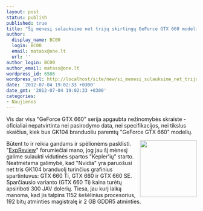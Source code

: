 ```yaml
---
layout: post
status: publish
published: true
title: "Šį mėnesį sulauksime net trijų skirtingų GeForce GTX 660 modelių?"
author:
  display_name: BC00
  login: BC00
  email: matasx@one.lt
  url: ''
author_login: BC00
author_email: matasx@one.lt
wordpress_id: 6586
wordpress_url: http://localhost/site/new/si_menesi_sulauksime_net_triju_skirtingu_kepler_gk104_modeliu/
date: '2012-07-04 19:02:33 +0300'
date_gmt: '2012-07-04 19:02:33 +0300'
categories:
- Naujienos
---
```

<p>
	Vis dar visa &quot;GeForce GTX 660&quot; serija apgaubta nežinomybės skraiste - oficialiai nepatvirtinta nei pasirodymo data, nei specifikacijos, nei tikslus skaičius, kiek bus GK104 branduoliu paremtų &quot;GeForce GTX 660&quot; modelių.</p>
<p>
	<img alt="" src="http://technews.lt/userfiles/nvdia.jpg" style="width: 150px; height: 150px; float: right;" />Būtent to ir reikia gandams ir spėlionėms pasklisti. &quot;<a href="http://bbs.expreview.com/thread-53743-1-1.html">ExpReview</a>&quot; forumiečiai mano, jog jau &scaron;į mėnesį galime sulaukti vidutinės spartos &quot;Kepler&#39;ių&quot; starto. Neatmetama galimybė, kad &quot;Nvidia&quot; yra paruo&scaron;usi net tris GK104 branduolį turinčius grafinius spartintuvus: GTX 660 Ti, GTX 660 ir GTX 660 SE. Sparčiausio varianto (GTX 660 Ti) kaina turėtų apsiriboti 300 JAV dolerių. Tiesa, jau kurį laiką manoma, kad jis talpins 1152 &scaron;e&scaron;ėlinius procesorius, 192 bitų atminties magistralę ir 2 GB GDDR5 atminties.</p>

